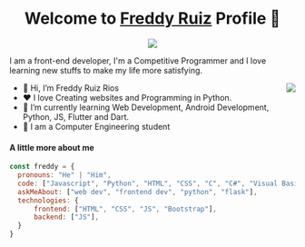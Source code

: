 <p align="center">
  <h1 align="center">Welcome to <a href="https://github.com/freddyruizrios">Freddy Ruiz</a> Profile 🦈</h1>
</p>

<p align="center">
  <a align="center" href="https://github.com/DenverCoder1/readme-typing-svg"><img src="https://readme-typing-svg.herokuapp.com?&font=IBM+Plex+Sans&color=F72EE2&size=25&lines=Welcome+to+my+GitHub+Profile!;I'm+a+Front+end+developer;I'm+a+competitive+programmer;I'm+a+Flask+developer" /></a>
</p>

<p>I am a front-end developer, I'm a Competitive Programmer and I love learning new stuffs to make my life more satisfying.</p>

<img align="right" src="https://media.giphy.com/media/M9gbBd9nbDrOTu1Mqx/giphy.gif">

<ul>
  <li>👋 Hi, I’m Freddy Ruiz Rios</li>
  <li>❤️ I love Creating websites and Programming in Python.</li>
  <li>🌱 I’m currently learning Web Development, Android Development, Python, JS, Flutter and Dart.</li>
  <li>💼 I am a Computer Engineering student</li>
  <!--<li>🧐 Portfolio Website, https://mrbluebird2.github.io</li>-->
</ul>

#### A little more about me
```javascript
const freddy = {
  pronouns: "He" | "Him",
  code: ["Javascript", "Python", "HTML", "CSS", "C", "C#", "Visual Basic", "MATLAB", "Octave", "Java", "Kotlin"],
  askMeAbout: ["web dev", "frontend dev", "python", "flask"],
  technologies: {
      frontend: ["HTML", "CSS", "JS", "Bootstrap"],
      backend: ["JS"],
  }
}
```

